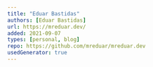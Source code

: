 ```yaml
---
title: "Eduar Bastidas"
authors: [Eduar Bastidas]
url: https://mreduar.dev/
added: 2021-09-07
types: [personal, blog]
repo: https://github.com/mreduar/mreduar.dev
usedGenerator: true
---
```

